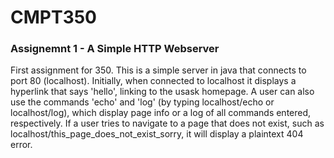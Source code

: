 # CMPT350

### Assignemnt 1 - A Simple HTTP Webserver 
First assignment for 350. This is a simple server in java 
that connects to port 80 (localhost). Initially, when connected 
to localhost it displays a hyperlink that says 'hello', linking to 
the usask homepage. A user can also use the commands 'echo' and 'log' 
(by typing localhost/echo or localhost/log), which display page info 
or a log of all commands entered, respectively. If a user tries to 
navigate to a page that does not exist, such as 
localhost/this_page_does_not_exist_sorry, it will display a plaintext
404 error.

